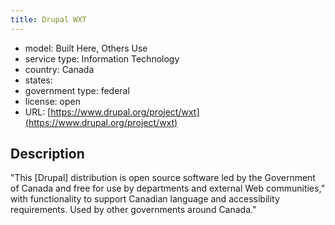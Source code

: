 ```yaml
---
title: Drupal WXT
---
```


- model: Built Here, Others Use
- service type: Information Technology
- country: Canada
- states: 
- government type: federal
- license: open
- URL: [https://www.drupal.org/project/wxt](https://www.drupal.org/project/wxt)

## Description
"This [Drupal] distribution is open source software led by the Government of Canada and free for use by departments and external Web communities,” with functionality to support Canadian language and accessibility requirements. Used by other governments around Canada."
